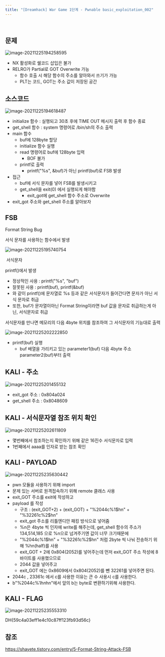 ```yaml
---
title: "[Dreamhack] War Game 1단계 - Pwnable basic_exploitation_002"
---
```


<br>

## 문제

![image-20211225194258595](https://raw.githubusercontent.com/EONION-TH3DB/image_repo/main/img/image-20211225194258595.png)

- NX 활성화로 쉘코드 삽입은 불가
- RELRO가 Partial로 GOT Overwrite 가능
  - 함수 호출 시 해당 함수의 주소를 알아와서 쓰기가 가능
  - PLT는 코드, GOT는 주소 값이 저장된 공간



## 소스코드

![image-20211225194618487](https://raw.githubusercontent.com/EONION-TH3DB/image_repo/main/img/image-20211225194618487.png)

- initialize 함수 : 실행되고 30초 후에 TIME OUT 메시지 출력 후 함수 종료
- get_shell 함수 : system 명령어로 /bin/sh의 주소 출력
- main 함수 
  - buf에 128byte 할당
  - initialize 함수 실행
  - read 명령어로 buf에 128byte 입력
    - BOF 불가
  - printf로 출력
    - printf("%s", &buf)가 아닌 printf(buf)로 FSB 발생
- 접근
  - buf에 서식 문자를 넣어 FSB를 발생시키고
  - get_shell을 exit(0) 에서 실행되게 해야함
    - exit_got에 get_shell 함수 주소로 Overwrite
- exit_got 주소와 get_shell 주소를 알아보자



## FSB

Format String Bug

서식 문자를 사용하는 함수에서 발생

![image-20211225195740754](https://raw.githubusercontent.com/EONION-TH3DB/image_repo/main/img/image-20211225195740754.png)

​																서식문자

printf()에서 발생

- 정상적인 사용 : printf("%s", "buf")
- 잘못된 사용 : printf(buf), printf(&buf)
- 와 같이 printf()에 문자열로 %s 등과 같은 서식문자가 들어간다면 문자가 아닌 서식 문자로 취급
- 또한, buf가 문자열이아닌 Format String이라면 buf 값을 문자로 취급하는게 아닌, 서식문자로 취급



서식문자를 만나면 메모리의 다음 4byte 위치를 참조하여 그 서식문자의 기능대로 출력

![image-20211225202222850](https://raw.githubusercontent.com/EONION-TH3DB/image_repo/main/img/image-20211225202222850.png)

- printf(buf) 실행
  - buf 배열을 가리키고 있는 parameter1(buf) 다음 4byte 주소 parameter2(buf)부터 출력



## KALI - 주소

![image-20211225201455132](https://raw.githubusercontent.com/EONION-TH3DB/image_repo/main/img/image-20211225201455132.png)

- exit_got 주소 : 0x804a024
- get_shell 주소 : 0x8048609



## KALI - 서식문자열 참조 위치 확인

![image-20211225202611809](https://raw.githubusercontent.com/EONION-TH3DB/image_repo/main/img/image-20211225202611809.png)

- 몇번째에서 참조하는지 확인하기 위해 같은 16진수 서식문자로 입력
- 1번째에서 aaaa를 인자로 받는 참조 확인



## KALI - PAYLOAD

![image-20211225235630442](https://raw.githubusercontent.com/EONION-TH3DB/image_repo/main/img/image-20211225235630442.png)

- pwn 모듈을 사용하기 위해 import
- 문제 있는 서버로 원격접속하기 위해 remote 클래스 사용
- exit_GOT 주소를 exit에 작성하고
- payload 를 작성
  - 구조 : (exit_GOT+2) + (exit_GOT) + "%2044c%1$hn" + "%32261c%2$hn"
  - exit_got 주소를 리틀엔디안 패킹 방식으로 넣어줌
  - %n은 4byte 씩 인자에 write를 해주는데, get_shell 함수의 주소가 134,514,185 으로 %n으로 넘겨주기엔 값이 너무 크기때문에
  - "%2044c%1$hn" + "%32261c%2$hn" 처럼 2byte 씩 나눠 전송하기 위해 %hn(half)를 사용
  - exit_GOT + 2에 0x804(2052)를 넣어주는데 먼저 exit_GOT 주소 작성에 8바이트를 사용했으므로
  - 2044 값을 넣어주고
  - exit_GOT 에는 0x8609에서 0x804(2052)를 뺀 32261를 넣어주면 된다.
- 2044c , 23361c 에서 c를 사용한 이유는 큰 수 사용시 c를 사용한다.
- b"%2044c%1$hn%32261c%2$hn"에서 앞의 b는 byte로 변환하기위해 사용한다.



## KALI - FLAG

![image-20211225235553310](https://raw.githubusercontent.com/EONION-TH3DB/image_repo/main/img/image-20211225235553310.png)

DH{59c4a03eff1e4c10c87ff123fb93d56c}



## 참조

https://shayete.tistory.com/entry/5-Format-String-Attack-FSB
